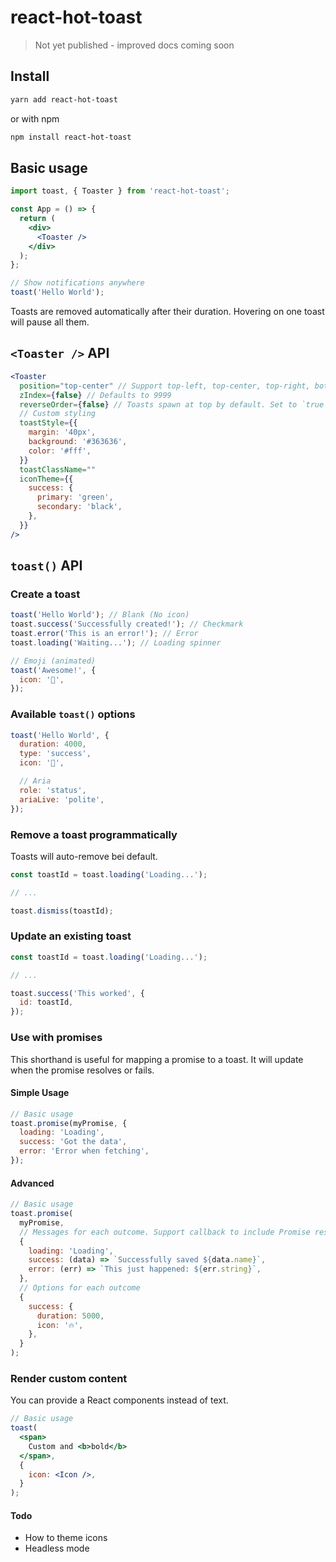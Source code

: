 # react-hot-toast

> Not yet published - improved docs coming soon

## Install

```sh
yarn add react-hot-toast
```

or with npm

```sh
npm install react-hot-toast
```

## Basic usage

```jsx
import toast, { Toaster } from 'react-hot-toast';

const App = () => {
  return (
    <div>
      <Toaster />
    </div>
  );
};

// Show notifications anywhere
toast('Hello World');
```

Toasts are removed automatically after their duration. Hovering on one toast will pause all them.

## `<Toaster />` API

```jsx
<Toaster
  position="top-center" // Support top-left, top-center, top-right, bottom-left, bottom-center & bottom-right
  zIndex={false} // Defaults to 9999
  reverseOrder={false} // Toasts spawn at top by default. Set to `true` if you want new Toasts at the end
  // Custom styling
  toastStyle={{
    margin: '40px',
    background: '#363636',
    color: '#fff',
  }}
  toastClassName=""
  iconTheme={{
    success: {
      primary: 'green',
      secondary: 'black',
    },
  }}
/>
```

## `toast()` API

### Create a toast

```js
toast('Hello World'); // Blank (No icon)
toast.success('Successfully created!'); // Checkmark
toast.error('This is an error!'); // Error
toast.loading('Waiting...'); // Loading spinner

// Emoji (animated)
toast('Awesome!', {
  icon: '🎉',
});
```

### Available `toast()` options

```js
toast('Hello World', {
  duration: 4000,
  type: 'success',
  icon: '👏',

  // Aria
  role: 'status',
  ariaLive: 'polite',
});
```

### Remove a toast programmatically

Toasts will auto-remove bei default.

```js
const toastId = toast.loading('Loading...');

// ...

toast.dismiss(toastId);
```

### Update an existing toast

```js
const toastId = toast.loading('Loading...');

// ...

toast.success('This worked', {
  id: toastId,
});
```

### Use with promises

This shorthand is useful for mapping a promise to a toast. It will update when the promise resolves or fails.

#### Simple Usage

```js
// Basic usage
toast.promise(myPromise, {
  loading: 'Loading',
  success: 'Got the data',
  error: 'Error when fetching',
});
```

#### Advanced

```js
// Basic usage
toast.promise(
  myPromise,
  // Messages for each outcome. Support callback to include Promise result
  {
    loading: 'Loading',
    success: (data) => `Successfully saved ${data.name}`,
    error: (err) => `This just happened: ${err.string}`,
  },
  // Options for each outcome
  {
    success: {
      duration: 5000,
      icon: '🔥',
    },
  }
);
```

### Render custom content

You can provide a React components instead of text.

```jsx
// Basic usage
toast(
  <span>
    Custom and <b>bold</b>
  </span>,
  {
    icon: <Icon />,
  }
);
```

#### Todo

- How to theme icons
- Headless mode
